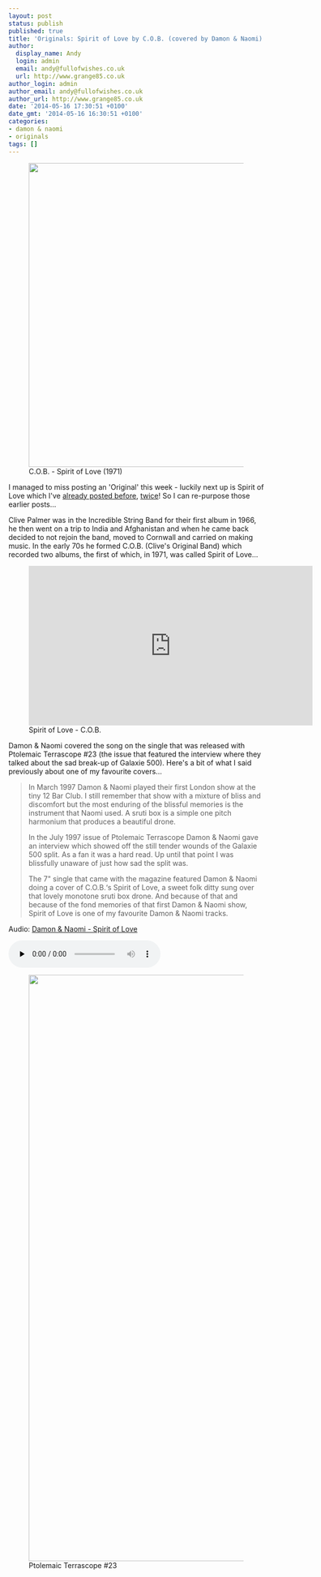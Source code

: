 ```yaml
---
layout: post
status: publish
published: true
title: 'Originals: Spirit of Love by C.O.B. (covered by Damon & Naomi)'
author:
  display_name: Andy
  login: admin
  email: andy@fullofwishes.co.uk
  url: http://www.grange85.co.uk
author_login: admin
author_email: andy@fullofwishes.co.uk
author_url: http://www.grange85.co.uk
date: '2014-05-16 17:30:51 +0100'
date_gmt: '2014-05-16 16:30:51 +0100'
categories:
- damon & naomi
- originals
tags: []
---
```

<p><figure class="caption aligncenter"><img src="https://media.fullofwishes.co.uk/00-misc/pictures/cob-spirit-of-love.jpg" width="600" height="600" class /><figcaption class="caption-text"> C.O.B. - Spirit of Love (1971)</figcaption></figure>
I managed to miss posting an 'Original' this week - luckily next up is Spirit of Love which I've <a href="/2009/05/20/mp3-lost-tracks-5-damon-naomi-spirit-of-love/" title="Mp3: Lost tracks #5 – Damon & Naomi – Spirit of Love">already posted before</a>, <a href="/2011/11/04/audio-friday-recycling-damon-naomi-spirit-of-love/" title="Audio: Friday recycling: Damon & Naomi – Spirit of Love">twice</a>! So I can re-purpose those earlier posts...</p>
<p>Clive Palmer was in the Incredible String Band for their first album in 1966, he then went on a trip to India and Afghanistan and when he came back decided to not rejoin the band, moved to Cornwall and carried on making music. In the early 70s he formed C.O.B. (Clive's Original Band) which recorded two albums, the first of which, in 1971, was called Spirit of Love...<br />

<figure class="caption aligncenter"><iframe width="560" height="315" src="https://www.youtube.com/embed/marNtAKQObA" frameborder="0" allowfullscreen></iframe><figcaption class="caption-text">Spirit of Love - C.O.B.</figcaption></figure>

<p>Damon & Naomi covered the song on the single that was released with Ptolemaic Terrascope #23 (the issue that featured the interview where they talked about the sad break-up of Galaxie 500). Here's a bit of what I said previously about one of my favourite covers...</p>
<blockquote><p>
In March 1997 Damon & Naomi played their first London show at the tiny 12 Bar Club. I still remember that show with a mixture of bliss and discomfort but the most enduring of the blissful memories is the instrument that Naomi used. A sruti box is a simple one pitch harmonium that produces a beautiful drone.</p>
<p>In the July 1997 issue of Ptolemaic Terrascope Damon & Naomi gave an interview which showed off the still tender wounds of the Galaxie 500 split. As a fan it was a hard read. Up until that point I was blissfully unaware of just how sad the split was.</p>
<p>The 7" single that came with the magazine featured Damon & Naomi doing a cover of C.O.B.‘s Spirit of Love, a sweet folk ditty sung over that lovely monotone sruti box drone. And because of that and because of the fond memories of that first Damon & Naomi show, Spirit of Love is one of my favourite Damon & Naomi tracks.
</p></blockquote>

<div class="well"><p class="audio">Audio: <a href="https://media.fullofwishes.co.uk/03-damon_and_naomi/audio/05-damon-naomi-spirit-of-love.mp3">Damon & Naomi - Spirit of Love</a></p><audio controls="controls" preload="none" src="https://media.fullofwishes.co.uk/03-damon_and_naomi/audio/05-damon-naomi-spirit-of-love.mp3"></audio></div>

<p><figure class="caption aligncenter"><img src="https://media.fullofwishes.co.uk/00-misc/pictures/ptolemaic-terrascope-no23.jpg" width="804" height="1157" class /><figcaption class="caption-text"> Ptolemaic Terrascope #23</figcaption></figure>
